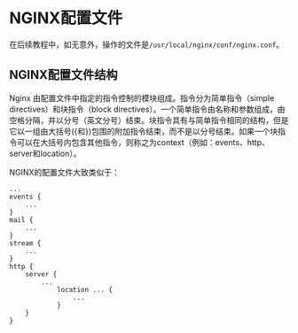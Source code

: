 # NGINX配置文件

在后续教程中，如无意外，操作的文件是`/usr/local/nginx/conf/nginx.conf`。

## NGINX配置文件结构

Nginx 由配置文件中指定的指令控制的模块组成。指令分为简单指令（simple directives）和块指令（block directives）。一个简单指令由名称和参数组成，由空格分隔，并以分号（英文分号）结束。块指令具有与简单指令相同的结构，但是它以一组由大括号({和})包围的附加指令结束，而不是以分号结束。如果一个块指令可以在大括号内包含其他指令，则称之为context（例如：events、http、server和location）。

NGINX的配置文件大致类似于：

```nginx
...
events {
    ...
}
mail {
    ...
}
stream {
    ...
}
http {
    server {
        ...
            location ... {
            	...
			}
	}
}
```